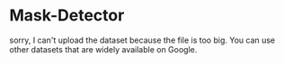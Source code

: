 # Mask-Detector
sorry, I can't upload the dataset because the file is too big. You can use other datasets that are widely available on Google.

